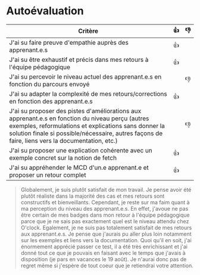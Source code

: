 # Autoévaluation

| Critère | 👍 | 👎 |
| ---------------- | ---------------- | ---------------- | 
| J'ai su faire preuve d'empathie auprès des apprenant.e.s | 👍 |  |
| J'ai su être exhaustif et précis dans mes retours à l'équipe pédagogique | 👍 |  |
| J'ai su percevoir le niveau actuel des apprenant.e.s en fonction du parcours envoyé |  | 👎 |
| J'ai su adapter la complexité de mes retours/corrections en fonction des apprenant.e.s  | 👍 | |
| J'ai su proposer des pistes d'améliorations aux apprenant.e.s en fonction du niveau perçu (autres exemples, reformulations et explications sans donner la solution finale si possible/nécessaire, autres façons de faire, liens vers la documentation, etc.) |  | 👎 |
| J'ai su proposer une explication cohérente avec un exemple concret sur la notion de fetch | 👍 |  |
| J'ai su appréhender le MCD d'un.e apprenant.e et proposer un retour complet | 👍 |  |

> Globalement, je suis plutôt satisfait de mon travail. Je pense avoir été plutôt réaliste dans la majorité des cas et mes retours sont constructifs et bienveillants. Cependant, je reste sur ma faim quant à ma perception du niveau des apprenant.e.s. En effet, j'avoue ne pas être certain de mes badges dans mon retour à l'équipe pédagogique parce que je ne sais pas exactement quel est le niveau attendu chez O'clock. Egalement, je ne suis pas totalement satisfait de mes retours aux apprenant.e.s. Je pense que j'aurais pu aller plus loin notamment sur les exemples et liens vers la documentation. Quoi qu'il en soit, j'ai énormement apprécié passer ce test, il a été très enrichissant et j'ai donné tout ce que je pouvais en faisant avec le temps que j'avais à disposition (je pars en vacances le 19 août). Je n'aurai donc pas de regret même si j'espère de tout coeur que je retiendrai votre attention.